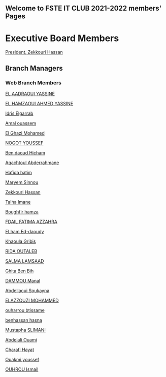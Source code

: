 ## Welcome to FSTE IT CLUB 2021-2022 members' Pages
<!---
You can use the [editor on GitHub](https://github.com/FSTEITCLUB/2122members/edit/gh-pages/index.md) to maintain and preview the content for your website in Markdown files.

Whenever you commit to this repository, GitHub Pages will run [Jekyll](https://jekyllrb.com/) to rebuild the pages in your site, from the content in your Markdown files.
--->

# Executive Board Members
[President, Zekkouri Hassan](./zekkourihassan.md)
## Branch Managers
### Web Branch Members

[EL AADRAOUI YASSINE ](./elaadraouiyassine.md)

[EL HAMZAOUI AHMED YASSINE](./elhamzaouiahmedyassine.md)

[Idris Elgarrab](./idriselgarrab.md)

[Amal ouassem](./amalouassem.md)

[El Ghazi Mohamed](./elghazimohamed.md)

[NOGOT YOUSSEF ](./nogotyoussef.md)

[Ben daoud Hicham](./bendaoudhicham.md)

[Aqachtoul Abderrahmane](./aqachtoulabderrahmane.md)

[Hafida hatim](./hafidahatim.md)

[Maryem Sinnou](./maryemsinnou.md)

[Zekkouri Hassan](./zekkourihassan.md)

[Talha Imane](./talhaimane.md)

[Boughfir hamza](./boughfirhamza.md)

[FDAIL FATIMA AZZAHRA](./fdailfatimaazzahra.md)

[ELham Ed-daoudy](./elhamed-daoudy.md)

[Khaoula Gribis](./khaoulagribis.md)

[RIDA OUTALEB](./ridaoutaleb.md)

[SALMA LAMSAAD ](./salmalamsaad.md)

[Ghita Ben Bih](./ghitabenbih.md)

[DAMMOU Manal](./dammoumanal.md)

[Abdellaoui Soukayna](./abdellaouisoukayna.md)

[ELAZZOUZI MOHAMMED](./elazzouzimohammed.md)

[ouharrou btissame](./ouharroubtissame.md)

[benhassan hasna](./benhassanhasna.md)

[Mustapha SLIMANI](./mustaphaslimani.md)

[Abdelali Ouami](./abdelaliouami.md)

[Charafi Hayat](./charafihayat.md)

[Ouakmi youssef](./ouakmiyoussef.md)

[OUHROU Ismail](./ouhrouismail.md)

